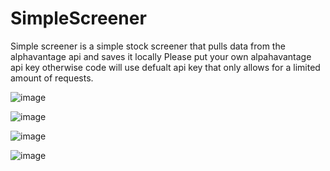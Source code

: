# SimpleScreener
Simple screener is a simple stock screener that pulls data from the alphavantage api and saves it locally
Please put your own alpahavantage api key otherwise code will use defualt api key that only allows for a limited amount of requests.

![image](https://github.com/RobMac2003/SimpleScreener/assets/106797098/9b8ce055-03a1-42a9-a1af-499bfdcdc53e)

![image](https://github.com/RobMac2003/SimpleScreener/assets/106797098/4063ef48-a3bc-4445-a55c-44823f8eed6e)

![image](https://github.com/RobMac2003/SimpleScreener/assets/106797098/972875e9-8c7e-49ab-b755-d0dba14164c9)

![image](https://github.com/RobMac2003/SimpleScreener/assets/106797098/9ac15749-c44b-4d25-ba4a-2a8d9f25b30c)


